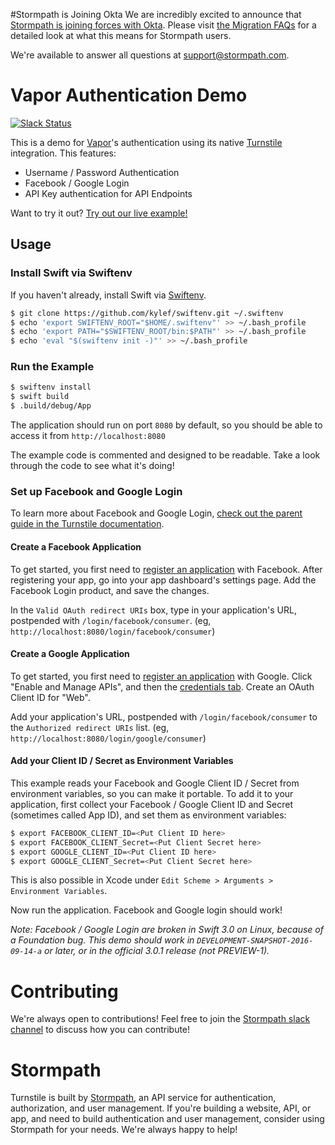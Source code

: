 #Stormpath is Joining Okta
We are incredibly excited to announce that [Stormpath is joining forces with Okta](https://stormpath.com/blog/stormpaths-new-path?utm_source=github&utm_medium=readme&utm-campaign=okta-announcement). Please visit [the Migration FAQs](https://stormpath.com/oktaplusstormpath?utm_source=github&utm_medium=readme&utm-campaign=okta-announcement) for a detailed look at what this means for Stormpath users.

We're available to answer all questions at [support@stormpath.com](mailto:support@stormpath.com).

# Vapor Authentication Demo

[![Slack Status](https://talkstormpath.shipit.xyz/badge.svg)](https://talkstormpath.shipit.xyz)

This is a demo for [Vapor](https://vapor.codes)'s authentication using its native [Turnstile](https://github.com/stormpath/Turnstile) integration. This features:

* Username / Password Authentication
* Facebook / Google Login
* API Key authentication for API Endpoints

Want to try it out? [Try out our live example!](https://turnstile-vapor.herokuapp.com)

## Usage

### Install Swift via Swiftenv

If you haven't already, install Swift via [Swiftenv](https://swiftenv.fuller.li/en/latest/).

```bash
$ git clone https://github.com/kylef/swiftenv.git ~/.swiftenv
$ echo 'export SWIFTENV_ROOT="$HOME/.swiftenv"' >> ~/.bash_profile
$ echo 'export PATH="$SWIFTENV_ROOT/bin:$PATH"' >> ~/.bash_profile
$ echo 'eval "$(swiftenv init -)"' >> ~/.bash_profile
```

### Run the Example

```bash
$ swiftenv install
$ swift build
$ .build/debug/App
```

The application should run on port `8080` by default, so you should be able to access it from `http://localhost:8080`

The example code is commented and designed to be readable. Take a look through the code to see what it's doing! 

### Set up Facebook and Google Login

To learn more about Facebook and Google Login, [check out the parent guide in the Turnstile documentation](https://github.com/stormpath/Turnstile#authenticating-with-facebook-or-google). 

#### Create a Facebook Application

To get started, you first need to [register an application](https://developers.facebook.com/?advanced_app_create=true) with Facebook. After registering your app, go into your app dashboard's settings page. Add the Facebook Login product, and save the changes. 

In the `Valid OAuth redirect URIs` box, type in your application's URL, postpended with `/login/facebook/consumer`. (eg, `http://localhost:8080/login/facebook/consumer`)

#### Create a Google Application

To get started, you first need to [register an application](https://console.developers.google.com/project) with Google. Click "Enable and Manage APIs", and then the [credentials tab](https://console.developers.google.com/apis/credentials). Create an OAuth Client ID for "Web".

Add your application's URL, postpended with `/login/facebook/consumer` to the `Authorized redirect URIs` list. (eg, `http://localhost:8080/login/google/consumer`)

#### Add your Client ID / Secret as Environment Variables

This example reads your Facebook and Google Client ID / Secret from environment variables, so you can make it portable. To add it to your application, first collect your Facebook / Google Client ID and Secret (sometimes called App ID), and set them as environment variables:

```bash
$ export FACEBOOK_CLIENT_ID=<Put Client ID here>
$ export FACEBOOK_CLIENT_Secret=<Put Client Secret here>
$ export GOOGLE_CLIENT_ID=<Put Client ID here>
$ export GOOGLE_CLIENT_Secret=<Put Client Secret here>
```

This is also possible in Xcode under `Edit Scheme > Arguments > Environment Variables`. 

Now run the application. Facebook and Google login should work! 

*Note: Facebook / Google Login are broken in Swift 3.0 on Linux, because of a Foundation bug. This demo should work in `DEVELOPMENT-SNAPSHOT-2016-09-14-a` or later, or in the official 3.0.1 release (not PREVIEW-1).*

# Contributing

We're always open to contributions! Feel free to join the [Stormpath slack channel](https://talkstormpath.shipit.xyz) to discuss how you can contribute!

# Stormpath

Turnstile is built by [Stormpath](https://stormpath.com), an API service for authentication, authorization, and user management. If you're building a website, API, or app, and need to build authentication and user management, consider using Stormpath for your needs. We're always happy to help!
